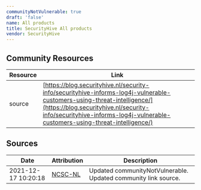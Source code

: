 ```yaml
---
communityNotVulnerable: true
draft: 'false'
name: All products
title: SecurityHive All products
vendor: SecurityHive
---
```



## Community Resources
| Resource | Link |
| --- | --- |
| source | [https://blog.securityhive.nl/security-info/securityhive-informs-log4j-vulnerable-customers-using-threat-intelligence/](https://blog.securityhive.nl/security-info/securityhive-informs-log4j-vulnerable-customers-using-threat-intelligence/) |


## Sources
| Date | Attribution | Description |
| --- | --- | --- |
| 2021-12-17 10:20:18 | [NCSC-NL](https://github.com/NCSC-NL/log4shell/blob/main/software/README.md) | Updated communityNotVulnerable. Updated community link source.  |
